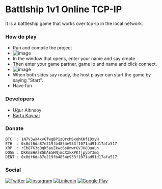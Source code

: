 # Battlship 1v1 Online TCP-IP
It is a battleship game that works over tcp-ip in the local network.
### How do play
- Run and compile the project
- ![image](https://i.imgur.com/6oJtLfn.png)
- In the window that opens, enter your name and say create
- Then enter your game partner, game ip and name and click connect.
- ![image](https://i.imgur.com/VwBaz9Y.png)
- When both sides say ready, the host player can start the game by saying "Start".
- Have fun

### Developers
- Uğur Altınsoy
- [Bartu Kaynar](https://github.com/BartuKaynar) 

### Donate
```
BTC  : 1N7V3wX4xvGfwgBP1zQrcMSxohKKfiDxyH
ETH  : 0x0df6da87e219fb4854e933f1071ad91d17afa517
XRP  : rEb8TK3gBgk5auZkwc6sHnwrGVJH8DuaLh
DOGE : DKKmSHAa8GhAE5HNjmCXzkXPKTjpybY3mq
DENT : 0x0df6da87e219fb4854e933f1071ad91d17afa517
```

### Social
[![Twitter](https://img.shields.io/badge/twitter-%231DA1F2.svg?&style=for-the-badge&logo=twitter&logoColor=white)](https://twitter.com/uguraltnsy)
[![Instagram](https://img.shields.io/badge/instagram-%23E4405F.svg?&style=for-the-badge&logo=instagram&logoColor=white)](https://www.instagram.com/ugur.altnsy)
[![Linkedin](https://img.shields.io/badge/linkedin-%230077B5.svg?&style=for-the-badge&logo=linkedin&logoColor=white)](https://www.linkedin.com/in/uğur-altınsoy/)
[![Google Play](https://img.shields.io/badge/Google%20Play-414141?logo=google-play&logoColor=white&style=for-the-badge)](https://play.google.com/store/apps/developer?id=DeepLab&hl=tr)
